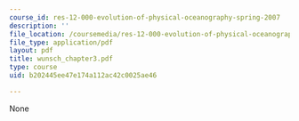 ```yaml
---
course_id: res-12-000-evolution-of-physical-oceanography-spring-2007
description: ''
file_location: /coursemedia/res-12-000-evolution-of-physical-oceanography-spring-2007/b202445ee47e174a112ac42c0025ae46_wunsch_chapter3.pdf
file_type: application/pdf
layout: pdf
title: wunsch_chapter3.pdf
type: course
uid: b202445ee47e174a112ac42c0025ae46

---
```

None